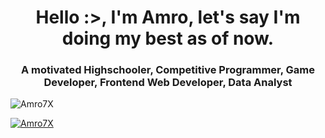 <h1 align = "center">Hello :>, I'm Amro, let's say I'm doing my best as of now.</h1>
<h3 align = "center">A motivated Highschooler, Competitive Programmer, Game Developer, Frontend Web Developer, Data Analyst</h3> 

<p align="left"> <img src="https://komarev.com/ghpvc/?username=Amro7X&label=Profile%20views&color=0e75b6&style=flat" alt="Amro7X" /> </p>

<p align="left"> <a href="https://github.com/ryo-ma/github-profile-trophy"><img src="https://github-profile-trophy.vercel.app/?username=Amro7X" alt="Amro7X" /></a> </p>
